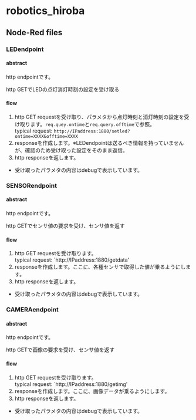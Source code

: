 # robotics_hiroba

## Node-Red files
### LEDendpoint
#### abstract
http endpointです。

http GETでLEDの点灯消灯時刻の設定を受け取る

#### flow
1. http GET requestを受け取り、パラメタから点灯時刻と消灯時刻の設定を受け取ります。`req.quey.ontime`と`req.query.offtime`で参照。  
typical request: `http://IPaddress:1880/setled?ontime=XXXX&offtime=XXXX`
1. responseを作成します。※LEDendpointは送るべき情報を持っていませんが、確認のため受け取った設定をそのまま返信。
1. http responseを返します。

- 受け取ったパラメタの内容はdebugで表示しています。



### SENSORendpoint
#### abstract
http endpointです。

http GETでセンサ値の要求を受け、センサ値を返す

#### flow
1. http GET requestを受け取ります。  
typical request: `http://IPaddress:1880/getdata'
1. responseを作成します。ここに、各種センサで取得した値が乗るようにします。
1. http responseを返します。

- 受け取ったパラメタの内容はdebugで表示しています。

### CAMERAendpoint
#### abstract
http endpointです。

http GETで画像の要求を受け、センサ値を返す

#### flow
1. http GET requestを受け取ります。  
typical request: `http://IPaddress:1880/getimg'
1. responseを作成します。ここに、画像データが乗るようにします。
1. http responseを返します。

- 受け取ったパラメタの内容はdebugで表示しています。
